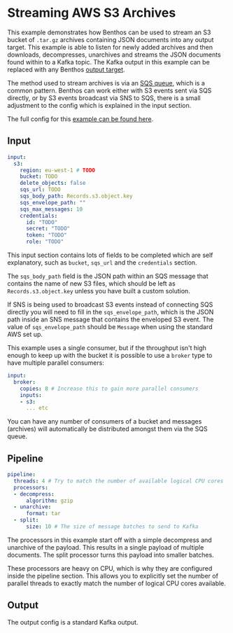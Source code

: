 Streaming AWS S3 Archives
=========================

This example demonstrates how Benthos can be used to stream an S3 bucket of `.tar.gz` archives containing JSON documents into any output target. This example is able to listen for newly added archives and then downloads, decompresses, unarchives and streams the JSON documents found within to a Kafka topic. The Kafka output in this example can be replaced with any Benthos [output target](../outputs/README.md).

The method used to stream archives is via an [SQS queue](https://docs.aws.amazon.com/AmazonS3/latest/dev/ways-to-add-notification-config-to-bucket.html), which is a common pattern. Benthos can work either with S3 events sent via SQS directly, or by S3 events broadcast via SNS to SQS, there is a small adjustment to the config which is explained in the input section.

The full config for this [example can be found here](./streaming-aws-s3-archives.yaml).

Input
-----

```yaml
input:
  s3:
    region: eu-west-1 # TODO
    bucket: TODO
    delete_objects: false
    sqs_url: TODO
    sqs_body_path: Records.s3.object.key
    sqs_envelope_path: ""
    sqs_max_messages: 10
    credentials:
      id: "TODO"
      secret: "TODO"
      token: "TODO"
      role: "TODO"
```

This input section contains lots of fields to be completed which are self explanatory, such as `bucket`, `sqs_url` and the `credentials` section.

The `sqs_body_path` field is the JSON path within an SQS message that contains the name of new S3 files, which should be left as `Records.s3.object.key` unless you have built a custom solution.

If SNS is being used to broadcast S3 events instead of connecting SQS directly you will need to fill in the `sqs_envelope_path`, which is the JSON path inside an SNS message that contains the enveloped S3 event. The value of `sqs_envelope_path` should be `Message` when using the standard AWS set up.

This example uses a single consumer, but if the throughput isn't high enough to keep up with the bucket it is possible to use a `broker` type to have multiple parallel consumers:

```yaml
input:
  broker:
    copies: 8 # Increase this to gain more parallel consumers
    inputs:
    - s3:
      ... etc
```

You can have any number of consumers of a bucket and messages (archives) will automatically be distributed amongst them via the SQS queue.

Pipeline
--------

```yaml
pipeline:
  threads: 4 # Try to match the number of available logical CPU cores
  processors:
  - decompress:
      algorithm: gzip
  - unarchive:
      format: tar
  - split:
      size: 10 # The size of message batches to send to Kafka
```

The processors in this example start off with a simple decompress and unarchive of the payload. This results in a single payload of multiple documents. The split processor turns this payload into smaller batches.

These processors are heavy on CPU, which is why they are configured inside the pipeline section. This allows you to explicitly set the number of parallel threads to exactly match the number of logical CPU cores available.

Output
------

The output config is a standard Kafka output.
